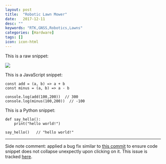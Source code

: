 ```yaml
---
layout: post
title:  "Robotic Lawn Mower"
date:   2017-12-11
desc: ""
keywords: "RTK,GNSS,Robotics,Lawns"
categories: [Hardware]
tags: []
icon: icon-html
---
```


This is a raw snippet:

<img src="{{ site.img_path }}/landing/CoverPhotos/1.JPG">


This is a JavaScript snippet:

```
const add = (a, b) => a + b
const minus = (a, b) => a - b

console.log(add(100,200))  // 300
console.log(minus(100,200))  // -100
```

This is a Python snippet:

```
def say_hello():
    print("hello world!")

say_hello()   // "hello world!"
```

---

Side note comment: applied a bug fix similar to [this commit](https://github.com/Atlas7/atlas7.github.io/commit/6659f4a47f6ec66987adb0f683a9c6f3842252ae#diff-818954a41dbfb01af70050a459c603b9) to ensure code snippet does not collapse unexpectly upon clicking on it. This issue is tracked [here](https://github.com/jarrekk/Jalpc/issues/97).
